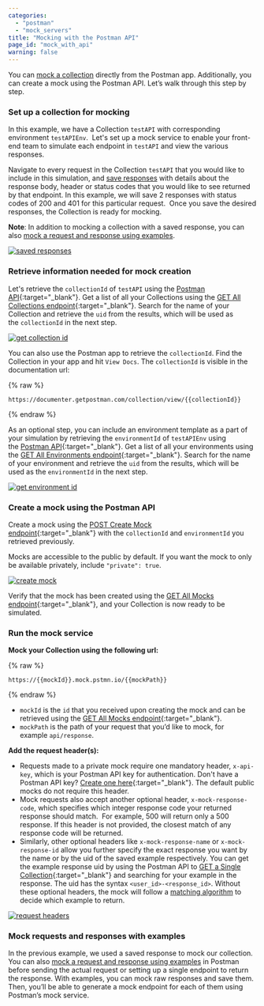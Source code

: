 ```yaml
---
categories:
  - "postman"
  - "mock_servers"
title: "Mocking with the Postman API"
page_id: "mock_with_api"
warning: false
---
```


You can [mock a collection](/docs/postman/mock_servers/setting_up_mock) directly from the Postman app. Additionally, you can create a mock using the Postman API. Let’s walk through this step by step.

### Set up a collection for mocking

In this example, we have a Collection `testAPI` with corresponding environment `testAPIEnv`.  Let's set up a mock service to enable your front-end team to simulate each endpoint in `testAPI` and view the various responses.

Navigate to every request in the Collection `testAPI` that you would like to include in this simulation, and [save responses](/docs/postman/sending_api_requests/responses) with details about the response body, header or status codes that you would like to see returned by that endpoint. In this example, we will save 2 responses with status codes of 200 and 401 for this particular request.  Once you save the desired responses, the Collection is ready for mocking.

**Note**: In addition to mocking a collection with a saved response, you can also [mock a request and response using examples](/docs/postman/collections/examples).

[![saved responses](https://s3.amazonaws.com/postman-static-getpostman-com/postman-docs/WS-mock-PM-API67.png)](https://s3.amazonaws.com/postman-static-getpostman-com/postman-docs/WS-mock-PM-API67.png)

### Retrieve information needed for mock creation

Let's retrieve the `collectionId` of `testAPI` using the [Postman API](https://api.getpostman.com/){:target="_blank"}. Get a list of all your Collections using the [GET All Collections endpoint](https://docs.api.getpostman.com/#3190c896-4216-a0a3-aa38-a041d0c2eb72){:target="_blank"}. Search for the name of your Collection and retrieve the `uid` from the results, which will be used as the `collectionId` in the next step.

[![get collection id](https://s3.amazonaws.com/postman-static-getpostman-com/postman-docs/WS-get-info-46.png)](https://s3.amazonaws.com/postman-static-getpostman-com/postman-docs/WS-get-info-46.png) 

You can also use the Postman app to retrieve the `collectionId`. Find the Collection in your app and hit `View Docs`. The `collectionId` is visible in the documentation url: 

{% raw %} 
```
https://documenter.getpostman.com/collection/view/{{collectionId}}
``` 
{% endraw %}

As an optional step, you can include an environment template as a part of your simulation by retrieving the `environmentId` of `testAPIEnv` using the [Postman API](https://api.getpostman.com/){:target="_blank"}. Get a list of all your environments using the [GET All Environments endpoint](https://docs.api.getpostman.com/#d26bd079-e3e1-aa08-7e21-66f55df99351){:target="_blank"}. Search for the name of your environment and retrieve the `uid` from the results, which will be used as the `environmentId` in the next step.

[![get environment id](https://s3.amazonaws.com/postman-static-getpostman-com/postman-docs/WS-get-info-46.png)](https://s3.amazonaws.com/postman-static-getpostman-com/postman-docs/WS-get-info-46.png)

### Create a mock using the Postman API

Create a mock using the [POST Create Mock endpoint](https://docs.api.getpostman.com/#a54b358e-2686-bb4e-15c6-125b23776593){:target="_blank"} with the `collectionId` and `environmentId` you retrieved previously. 

Mocks are accessible to the public by default. If you want the mock to only be available privately, include `"private": true`.

[![create mock](https://s3.amazonaws.com/postman-static-getpostman-com/postman-docs/WS-creaste-mock34.png)](https://s3.amazonaws.com/postman-static-getpostman-com/postman-docs/WS-creaste-mock34.png)

Verify that the mock has been created using the [GET All Mocks endpoint](https://docs.api.getpostman.com/#018b5d62-f6fc-f752-597e-c1eb4bb98d24){:target="_blank"}, and your Collection is now ready to be simulated.

### Run the mock service

**Mock your Collection using the following url:** 

{% raw %} 
```
https://{{mockId}}.mock.pstmn.io/{{mockPath}}
``` 
{% endraw %}

   *   `mockId` is the `id` that you received upon creating the mock and can be retrieved using the [GET All Mocks endpoint](https://docs.api.getpostman.com/#018b5d62-f6fc-f752-597e-c1eb4bb98d24){:target="_blank"}.
   *   `mockPath` is the path of your request that you’d like to mock, for example `api/response`.

**Add the request header(s):**

   *   Requests made to a private mock require one mandatory header, `x-api-key`, which is your Postman API key for authentication. Don't have a Postman API key? [Create one here](https://app.getpostman.com/dashboard/integrations/pm_pro_api/list){:target="_blank"}. The default public mocks do not require this header.
   *   Mock requests also accept another optional header, `x-mock-response-code`, which specifies which integer response code your returned response should match.  For example, 500 will return only a 500 response. If this header is not provided, the closest match of any response code will be returned.
   *   Similarly, other optional headers like `x-mock-response-name` or `x-mock-response-id` allow you further specify the exact response you want by the name or by the uid of the saved example respectively. You can get the example response uid by using the Postman API to [GET a Single Collection](https://docs.api.getpostman.com/#647806d5-492a-eded-1df6-6529b5dc685c){:target="_blank"} and searching for your example in the response. The uid has the syntax `<user_id>-<response_id>`. Without these optional headers, the mock will follow a [matching algorithm](/docs/postman/mock_servers/matching_algorithm) to decide which example to return.

[![request headers](https://s3.amazonaws.com/postman-static-getpostman-com/postman-docs/WS-run-mock40.png)](https://s3.amazonaws.com/postman-static-getpostman-com/postman-docs/WS-run-mock40.png)

### Mock requests and responses with examples

In the previous example, we used a saved response to mock our collection. You can also [mock a request and response using examples](/docs/postman/collections/examples) in Postman before sending the actual request or setting up a single endpoint to return the response. With examples, you can mock raw responses and save them. Then, you’ll be able to generate a mock endpoint for each of them using Postman’s mock service. 
